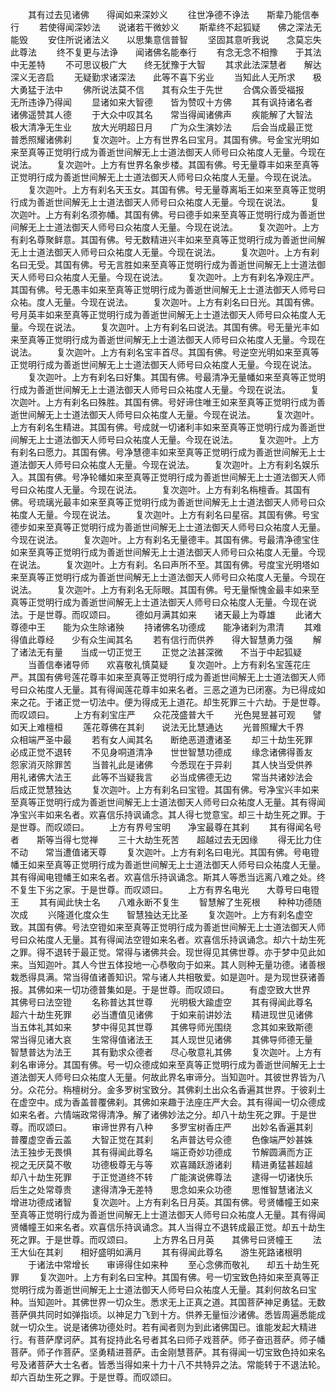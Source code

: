 <!-- { "loadSidebar": true } -->
　　其有过去见诸佛　　得闻如来深妙义
　　往世净德不诤法　　斯辈乃能信奉行
　　若使得闻深妙法　　说诸若干微妙义
　　斯辈终不起狐疑　　佛之深法无能毁
　　安住所说诸法义　　以思集意信普智
　　坚固其意听我说　　念莫忘失此尊法
　　终不复更与法诤　　闻诸佛名能奉行
　　有念无念不相豫　　于其法中无差特
　　不可思议极广大　　终无犹豫于大智
　　其求此法深慧者　　解达深义无咨启
　　无疑勤求诸深法　　此等不喜下劣业
　　当知此人无所求　　极大勇猛于法中
　　佛所说法莫不信　　其有众生于先世
　　合偶众善受福报　　无所违诤乃得闻
　　显诸如来大智德　　皆为赞叹十方佛
　　其有讽持诸名者　　诸佛遥赞其人德
　　于大众中叹其名　　常当得闻诸佛声
　　疾能解了大智法　　极大清净无生业
　　放大光明超日月　　广为众生演妙法
　　后会当成最正觉　　普悉照耀诸佛刹
　　复次迦叶。上方有世界名曰宝月。其国有佛。号金宝光明如来至真等正觉明行成为善逝世间解无上士道法御天人师号曰众祐度人无量。今现在说法。
　　复次迦叶。上方有世界名象步楼。其国有佛。号无量尊丰如来至真等正觉明行成为善逝世间解无上士道法御天人师号曰众祐度人无量。今现在说法。
　　复次迦叶。上方有刹名天玉女。其国有佛。号无量尊离垢王如来至真等正觉明行成为善逝世间解无上士道法御天人师号曰众祐度人无量。今现在说法。
　　复次迦叶。上方有刹名须弥幡。其国有佛。号曰德手如来至真等正觉明行成为善逝世间解无上士道法御天人师号曰众祐度人无量。今现在说法。
　　复次迦叶。上方有刹名尊聚鲜意。其国有佛。号无数精进兴丰如来至真等正觉明行成为善逝世间解无上士道法御天人师号曰众祐度人无量。今现在说法。
　　复次迦叶。上方有刹名曰无受。其国有佛。号无言胜如来至真等正觉明行成为善逝世间解无上士道法御天人师号曰众祐度人无量。今现在说法。
　　复次迦叶。上方有刹名净观庄严。其国有佛。号无愚丰如来至真等正觉明行成为善逝世间解无上士道法御天人师号曰众祐。度人无量。今现在说法。
　　复次迦叶。上方有刹名曰日光。其国有佛。号月英丰如来至真等正觉明行成为善逝世间解无上士道法御天人师号曰众祐度人无量。今现在说法。
　　复次迦叶。上方有刹名曰说法。其国有佛。号无量光丰如来至真等正觉明行成为善逝世间解无上士道法御天人师号曰众祐度人无量。今现在说法。
　　复次迦叶。上方有刹名宝丰首尽。其国有佛。号逆空光明如来至真等正觉明行成为善逝世间解无上士道法御天人师号曰众祐度人无量。今现在说法。
　　复次迦叶。上方有刹名曰好集。其国有佛。号最清净无量幡如来至真等正觉明行成为善逝世间解无上士道法御天人师号曰众祐度人无量。今现在说法。
　　复次迦叶。上方有刹名曰殊胜。其国有佛。号好谛住唯王如来至真等正觉明行成为善逝世间解无上士道法御天人师号曰众祐度人无量。今现在说法。
　　复次迦叶。上方有刹名生精进。其国有佛。号成就一切诸利丰如来至真等正觉明行成为善逝世间解无上士道法御天人师号曰众祐度人无量。今现在说法。
　　复次迦叶。上方有刹名曰愿力。其国有佛。号净慧德丰如来至真等正觉明行成为善逝世间解无上士道法御天人师号曰众祐度人无量。今现在说法。
　　复次迦叶。上方有刹名娱乐入。其国有佛。号净轮幡如来至真等正觉明行成为善逝世间解无上士道法御天人师号曰众祐度人无量。今现在说法。
　　复次迦叶。上方有刹名栴檀香。其国有佛。号琉璃光最丰如来至真等正觉明行成为善逝世间解无上士道法御天人师号曰众祐度人无量。今现在说法。
　　复次迦叶。上方有刹名曰星宿。其国有佛。号宝德步如来至真等正觉明行成为善逝世间解无上士道法御天人师号曰众祐度人无量。今现在说法。
　　复次迦叶。上方有刹名无量德丰。其国有佛。号最清净德宝住如来至真等正觉明行成为善逝世间解无上士道法御天人师号曰众祐度人无量。今现在说法。
　　复次迦叶。上方有刹。名曰声所不至。其国有佛。号度宝光明塔如来至真等正觉明行成为善逝世间解无上士道法御天人师号曰众祐度人无量。今现在说法。
　　复次迦叶。上方有刹名无际眼。其国有佛。号无量惭愧金最丰如来至真等正觉明行成为善逝世间解无上士道法御天人师号曰众祐度人无量。今现在说法。于是世尊。而叹颂曰。
　　德如月满其如来　　诸天最上为尊雄
　　此诸大尊德中王　　能为众生除诸殃
　　持诸佛名功德成　　能净诸刹为肃清
　　其难得值此尊经　　少有众生闻其名
　　若有信行而供养　　得大智慧勇力强
　　解了诸法无有量　　当成一切正觉王
　　正觉之法甚深微　　不当于中起狐疑
　　当善信奉诸导师　　欢喜敬礼慎莫疑
　　复次迦叶。上方有刹名宝莲花庄严。其国有佛号莲花尊丰如来至真等正觉明行成为善逝世间解无上士道法御天人师号曰众祐度人无量。其有得闻莲花尊丰如来名者。三恶之道为已闭塞。为已得成如来之花。于诸正觉一切法中。便为得成无上道花。却生死罪三十六劫。于是世尊。而叹颂曰。
　　上方有刹宝庄严　　众花茂盛普大千
　　光色晃昱甚可观　　譬如天上难檀桓
　　莲花尊佛在其刹　　说法无比慧通达
　　光普照耀大千界　　众相端严圣中最
　　若有女人闻其名　　断绝恶道遭诸圣
　　却三十劫生死罪　　必成正觉不退转
　　不见身哃道清净　　世世智慧功德成
　　缘念诸佛得善友　　怨家消灭除罪苦
　　当普礼此是诸佛　　今悉现在于异刹
　　其人快当受供养　　用礼诸佛大法王
　　此等不当疑我言　　必当成佛德无边
　　常当共诸妙法会　　后成正觉慧独达
　　复次迦叶。上方有刹名曰宝镫。其国有佛。号净宝兴丰如来至真等正觉明行成为善逝世间解无上士道法御天人师号曰众祐度人无量。其有得闻净宝兴丰如来名者。欢喜信乐持讽诵念。其人得七觉意宝。却三十劫生死之罪。于是世尊。而叹颂曰。
　　上方有界号宝明　　净宝最尊在其刹
　　其有得闻名号者　　斯等当得七觉禅
　　三十大劫生死苦　　超越过去无因缘
　　得无比力住不动　　常当遭值诸天尊
　　复次迦叶。上方有刹名曰电光。其国有佛。号电镫幡王如来至真等正觉明行成为善逝世间解无上士道法御天人师号曰众祐度人无量。其有得闻电镫幡王如来名者。欢喜信乐持讽诵念。斯其人等悉当远离八难之处。终不复生下劣之家。于是世尊。而叹颂曰。
　　上方有界名电光　　大尊号曰电镫王
　　其有闻此快士名　　八难永断不复生
　　智慧解了生死根　　种种功德随次成
　　兴隆道化度众生　　智慧独达无比圣
　　复次迦叶。上方有刹名虚空致。其国有佛。号法空镫如来至真等正觉明行成为善逝世间解无上士道法御天人师号曰众祐度人无量。其有得闻法空镫如来名者。欢喜信乐持讽诵念。却六十劫生死之罪。得不退转于最正觉。常得与诸佛共会。现世得见其佛世尊。亦于梦中见此如来。当知迦叶。其人今世五体投地一心恭敬向于如来。其人则种无量功德。诸善根栽悉得具满。常当得值诸善知识。常与诸人共相敬爱。如是迦叶。是为现世获诸善报。其佛如来一切功德普集如是。于是世尊。而叹颂曰。
　　有虚空致大世界　　其佛号曰法空镫
　　名称普达其世尊　　光明极大踰虚空
　　其有得闻此尊名　　超六十劫生死罪
　　必当遭值见诸佛　　于如来前讲妙法
　　精进现世见诸佛　　当五体礼其如来
　　梦中得见其世尊　　其佛导师光围绕
　　念其如来致斯德　　常当得见诸大哀
　　生常得值诸法王　　其人现世见诸佛
　　其佛导师德无量　　智慧普达为法王
　　其有勤求众德者　　尽心敬意礼其佛
　　复次迦叶。上方有刹名审谛分。其国有佛。号一切众德成如来至真等正觉明行成为善逝世间解无上士道法御天人师号曰众祐度人无量。何故此界名审谛分。当知迦叶。其彼世界皆为八分。众花分。栴檀树分。金多罗树宝致分。其佛刹土出众名香遍其世界。于彼刹土在虚空中。成为香盖普覆佛刹。其佛如来趣于法座庄严大会。其有得闻一切众德成如来名者。六情端政常得清净。解了诸佛妙法之分。却八十劫生死之罪。于是世尊。而叹颂曰。
　　审谛世界有八种　　多罗宝树香庄严
　　出妙名香遍其刹　　普覆虚空香云盖
　　大智正觉在其刹　　名声普达号众德
　　色像端严妙甚姝　　法王独步无畏惧
　　其有得闻此尊名　　端正奇妙功德成
　　节解圆满而方正　　视之无厌莫不敬
　　功德极尊无与等　　欢喜踊跃游诸刹
　　精进勇猛甚超越　　却八十劫生死罪
　　于正觉道终不转　　广能演说佛尊法
　　逮得一切诸快乐　　后生之处常尊贵
　　逮得清净无差特　　思念如来众功德
　　思惟智慧诸法义　　增进功德成诸智
　　复次迦叶。上方有刹名日月英。其国有佛。号贤幡幢王如来至真等正觉明行成为善逝世间解无上士道法御天人师号曰众祐度人无量。其有得闻贤幡幢王如来名者。欢喜信乐持讽诵念。其人当得立不退转成最正觉。却五十劫生死之罪。于是世尊。而叹颂曰。
　　上方界名日月英　　其佛号曰贤幢王
　　法王大仙在其刹　　相好盛明如满月
　　其有得闻此尊名　　游生死路诸根明
　　于诸法中常增长　　审谛得住如来种
　　至心念佛而敬礼　　却五十劫生死罪
　　复次迦叶。上方有刹名曰宝种。其国有佛。号一切宝致色持如来至真等正觉明行成为善逝世间解无上士道法御天人师号曰众祐度人无量。其刹何故名曰宝种。当知迦叶。其佛世界一切众生。悉求无上正真之道。其国菩萨神足勇猛。无数菩萨俱共同时如弹指顷。以神足力飞到十方。供养无量恒沙诸佛。悉皆周遍悉能成就一切众生。说是诸佛功德处时。若有闻者则为到此诸佛国已。谁能发起大精进行。有菩萨摩诃萨。其有捉持此名号者其名曰师子戏菩萨。师子奋迅菩萨。师子幡菩萨。师子作菩萨。坚勇精进菩萨。击金刚慧菩萨。其有得闻一切宝致色持如来名号及诸菩萨大士名者。皆悉当得如来十力十八不共特异之法。常能转于不退法轮。却六百劫生死之罪。于是世尊。而叹颂曰。
